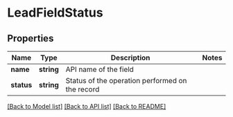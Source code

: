 # LeadFieldStatus

## Properties

Name | Type | Description | Notes
------------ | ------------- | ------------- | -------------
**name** | **string** | API name of the field |
**status** | **string** | Status of the operation performed on the record |

[[Back to Model list]](../../README.md#models) [[Back to API list]](../../README.md#endpoints) [[Back to README]](../../README.md)
